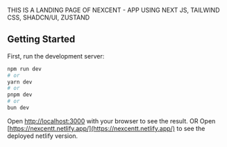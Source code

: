 THIS IS A LANDING PAGE OF NEXCENT - APP USING NEXT JS, TAILWIND CSS, SHADCN/UI, ZUSTAND

## Getting Started

First, run the development server:

```bash
npm run dev
# or
yarn dev
# or
pnpm dev
# or
bun dev
```

Open [http://localhost:3000](http://localhost:3000) with your browser to see the result.
OR
Open [https://nexcentt.netlify.app/](https://nexcentt.netlify.app/) to see the deployed netlify version. 
